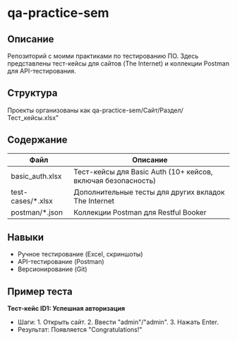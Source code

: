 # qa-practice-sem

## Описание
Репозиторий с моими практиками по тестированию ПО. Здесь представлены тест-кейсы для сайтов (The Internet) и коллекции Postman для API-тестирования.

## Структура
Проекты организованы как qa-practice-sem/Сайт/Раздел/Тест_кейсы.xlsx"

## Содержание
| Файл                  | Описание                              |
|-----------------------|---------------------------------------|
| basic_auth.xlsx       | Тест-кейсы для Basic Auth (10+ кейсов, включая безопасность) |
| test-cases/*.xlsx     | Дополнительные тесты для других вкладок The Internet |
| postman/*.json        | Коллекции Postman для Restful Booker  |

## Навыки
- Ручное тестирование (Excel, скриншоты)
- API-тестирование (Postman)
- Версионирование (Git)

## Пример теста
**Тест-кейс ID1: Успешная авторизация**
- Шаги: 1. Открыть сайт. 2. Ввести "admin"/"admin". 3. Нажать Enter.
- Результат: Появляется "Congratulations!"
